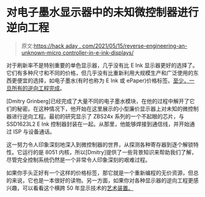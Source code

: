 # 对电子墨水显示器中的未知微控制器进行逆向工程

> 原文:[https://hack aday . com/2021/05/15/reverse-engineering-an-unknown-micro controller-in-e-ink-displays/](https://hackaday.com/2021/05/15/reverse-engineering-an-unknown-microcontroller-in-e-ink-displays/)

对于刷新率不是特别重要的单色显示器，几乎没有比 E Ink 显示器更好的选择了。它们有多种尺寸和不同的价格，但几乎没有比重新利用大规模生产和广泛使用的东西更便宜的选择，如电子墨水(有时也称为 E Ink 或 ePaper)价格标签。[至少，一旦所有的逆向工程完成](http://dmitry.gr/?r=05.Projects&proj=30.%20Reverse%20Engineering%20an%20Unknown%20Microcontroller)。

[Dmitry Grinberg]已经完成了大量不同的电子墨水模块，在他的过程中解开了它们的秘密。在这种情况下，他开始在这里展示的小型廉价显示器上对未知的微控制器进行逆向工程。最初的研究显示了 ZBS24x 系列的一个不起眼的芯片，与 SSD1623L2 E Ink 控制器封装在一起。从那里，他能够焊接到通信线，并开始通过 ISP 与设备通话。

这一努力令人印象深刻地深入到微控制器的世界，从探测各种寄存器到逐个解锁特性。它运行的是 8051 内核，所以[Dmitry]提供了一些背景知识来帮助我们了解，尽管完全控制系统仍然是一个非常令人印象深刻的艰难过程。

如果你手头正好有一个这样的价格标签，那它就是一个重新编程的无价资源，但总的来说，它也是一本很好的读物。另一方面，如果你对各种显示器的逆向工程更感兴趣，可以看看这个横跨 50 年显示技术的[艺术装置。](https://hackaday.com/2021/05/09/artwork-spans-fifty-years-of-display-technology/)